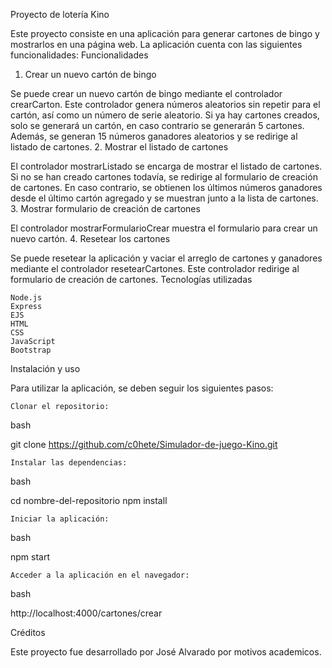Proyecto de lotería Kino

Este proyecto consiste en una aplicación para generar cartones de bingo y mostrarlos en una página web. La aplicación cuenta con las siguientes funcionalidades:
Funcionalidades
1. Crear un nuevo cartón de bingo

Se puede crear un nuevo cartón de bingo mediante el controlador crearCarton. Este controlador genera números aleatorios sin repetir para el cartón, así como un número de serie aleatorio. Si ya hay cartones creados, solo se generará un cartón, en caso contrario se generarán 5 cartones. Además, se generan 15 números ganadores aleatorios y se redirige al listado de cartones.
2. Mostrar el listado de cartones

El controlador mostrarListado se encarga de mostrar el listado de cartones. Si no se han creado cartones todavía, se redirige al formulario de creación de cartones. En caso contrario, se obtienen los últimos números ganadores desde el último cartón agregado y se muestran junto a la lista de cartones.
3. Mostrar formulario de creación de cartones

El controlador mostrarFormularioCrear muestra el formulario para crear un nuevo cartón.
4. Resetear los cartones

Se puede resetear la aplicación y vaciar el arreglo de cartones y ganadores mediante el controlador resetearCartones. Este controlador redirige al formulario de creación de cartones.
Tecnologías utilizadas

    Node.js
    Express
    EJS
    HTML
    CSS
    JavaScript
    Bootstrap

Instalación y uso

Para utilizar la aplicación, se deben seguir los siguientes pasos:

    Clonar el repositorio:

bash

git clone https://github.com/c0hete/Simulador-de-juego-Kino.git

    Instalar las dependencias:

bash

cd nombre-del-repositorio
npm install

    Iniciar la aplicación:

bash

npm start

    Acceder a la aplicación en el navegador:

bash

http://localhost:4000/cartones/crear


Créditos

Este proyecto fue desarrollado por José Alvarado por motivos academicos.

